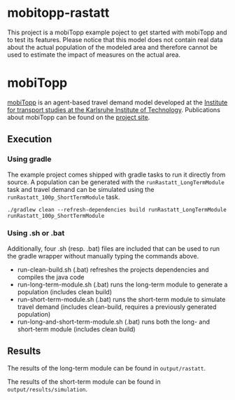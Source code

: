 # mobitopp-rastatt
This project is a mobiTopp example poject to get started with mobiTopp and to test its features.
Please notice that this model does not contain real data about the actual population of the modeled area and therefore cannot be used to estimate the impact of measures on the actual area.

# mobiTopp
[mobiTopp](http://mobitopp.ifv.kit.edu/) is an agent-based travel demand model developed at the [Institute for transport studies at the Karlsruhe Institute of Technology](http://www.ifv.kit.edu/english/index.php). Publications about mobiTopp can be found on the [project site](http://mobitopp.ifv.kit.edu/28.php).

## Execution
### Using gradle
The example project comes shipped with gradle tasks to run it directly from source. A population can be generated with the `runRastatt_LongTermModule` task and travel demand can be simulated using the `runRastatt_100p_ShortTermModule` task. 

```
./gradlew clean --refresh-dependencies build runRastatt_LongTermModule runRastatt_100p_ShortTermModule
```

### Using .sh or .bat
Additionally, four .sh (resp. .bat) files are included that can be used to run the gradle wrapper without manually typing the commands above.
 - run-clean-build.sh (.bat) refreshes the projects dependencies and compiles the java code
 - run-long-term-module.sh (.bat) runs the long-term module to generate a population (includes clean build)
 - run-short-term-module.sh (.bat) runs the short-term module to simulate travel demand (includes clean-build, requires a previously generated population)
 - run-long-and-short-term-module.sh (.bat) runs both the long- and short-term module (includes clean build)

## Results
The results of the long-term module can be found in `output/rastatt`.

The results of the short-term module can be found in `output/results/simulation`.
